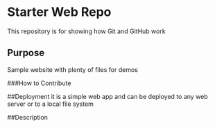 # Starter Web Repo

This repository is for showing how Git and GitHub work

## Purpose

Sample website with plenty of files for demos

###How to Contribute

##Deployment
it is a simple web app and can be deployed to any web server or to a local file system

##Description